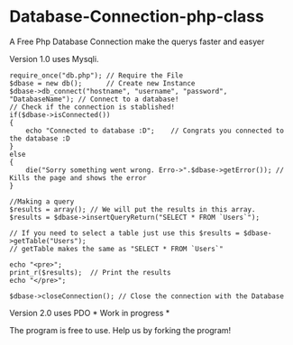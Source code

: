 # Database-Connection-php-class
A Free Php Database Connection make the querys faster and easyer

Version 1.0 uses Mysqli.

	require_once("db.php"); // Require the File
	$dbase = new db();		// Create new Instance
	$dbase->db_connect("hostname", "username", "password", "DatabaseName"); // Connect to a database!
	// Check if the connection is stablished!
	if($dbase->isConnected())
	{
		echo "Connected to database :D";	// Congrats you connected to the database :D
	}
	else
	{
		die("Sorry something went wrong. Erro->".$dbase->getError()); // Kills the page and shows the error
	}
	
	//Making a query
	$results = array(); // We will put the results in this array.
	$results = $dbase->insertQueryReturn("SELECT * FROM `Users`"); 
	
	// If you need to select a table just use this $results = $dbase->getTable("Users");
	// getTable makes the same as "SELECT * FROM `Users`"
	
	echo "<pre>";
	print_r($results);	// Print the results
	echo "</pre>";
	
	$dbase->closeConnection(); // Close the connection with the Database
	
Version 2.0 uses PDO * Work in progress *

The program is free to use.
Help us by forking the program!
